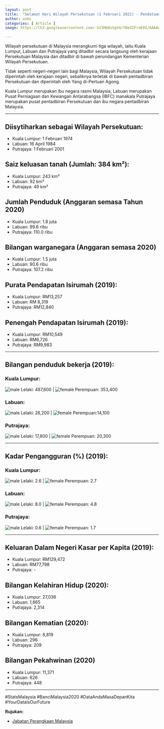 ```yaml
---
layout: post
title:  "Selamat Hari Wilayah Persekutuan (1 Februari 2021) - Pendataan Wilayah"
author: azmi
categories: [ Article ]
image: https://lh3.googleusercontent.com/-h23Hb8sXgV4/YBe3IFroE0I/AAAAAAAA_Rw/cMSkNO-1NcAX9w1zIlptliGg5dGw3npBACK8BGAsYHg/s0/2021-02-01.jpg

---
```

Wilayah persekutuan di Malaysia merangkumi tiga wilayah, iaitu Kuala Lumpur, Labuan dan Putrajaya yang ditadbir secara langsung oleh kerajaan Persekutuan Malaysia dan ditadbir di bawah perundangan Kementerian Wilayah Persekutuan. 

Tidak seperti negeri-negeri lain bagi Malaysia, Wilayah Persekutuan tidak diperintah oleh kerajaan negeri, sebaliknya terletak di bawah pentadbiran Persekutuan dan diperintah oleh Yang di-Pertuan Agong. 

Kuala Lumpur merupakan ibu negara rasmi Malaysia, Labuan merupakan Pusat Perniagaan dan Kewangan Antarabangsa (IBFC) manakala Putrajaya merupakan pusat pentadbiran Persekutuan dan ibu negara pentadbiran Malaysia.

___

## Diisytiharkan sebagai Wilayah Persekutuan:
- Kuala Lumpur: 1 Februari 1974
- Labuan: 16 April 1984
- Putrajaya: 1 Februari 2001

## Saiz keluasan tanah (Jumlah: 384 km²):
- Kuala Lumpur: 243 km²
- Labuan: 92 km²
- Putrajaya: 49 km²

## Jumlah Penduduk (Anggaran semasa Tahun 2020)
- Kuala Lumpur: 1.8 juta
- Labuan: 99.6 ribu
- Putrajaya: 110.0 ribu

## Bilangan warganegara (Anggaran semasa 2020)
- Kuala Lumpur: 1.5 juta
- Labuan: 90.6 ribu
- Putrajaya: 107.2 ribu

## Purata Pendapatan Isirumah (2019):
- Kuala Lumpur: RM13,257
- Labuan: RM 8,319
- Putrajaya: RM12,840

## Penengah Pendapatan Isirumah (2019):
- Kuala Lumpur: RM10,549
- Labuan: RM6,726
- Putrajaya: RM9,983

___

## Bilangan penduduk bekerja (2019):
### Kuala Lumpur: 
![male](https://upload.wikimedia.org/wikipedia/commons/a/a3/Map_icons_by_Scott_de_Jonge_-_male.svg) Lelaki: 487,600 | ![female](https://upload.wikimedia.org/wikipedia/commons/8/86/Map_icons_by_Scott_de_Jonge_-_female.svg) Perempuan: 353,400

### Labuan: 
![male](https://upload.wikimedia.org/wikipedia/commons/a/a3/Map_icons_by_Scott_de_Jonge_-_male.svg) Lelaki: 26,200 | ![female](https://upload.wikimedia.org/wikipedia/commons/8/86/Map_icons_by_Scott_de_Jonge_-_female.svg) Perempuan:14,100

### Putrajaya: 
![male](https://upload.wikimedia.org/wikipedia/commons/a/a3/Map_icons_by_Scott_de_Jonge_-_male.svg) Lelaki: 17,800 | ![female](https://upload.wikimedia.org/wikipedia/commons/8/86/Map_icons_by_Scott_de_Jonge_-_female.svg) Perempuan: 20,300

___

## Kadar Pengangguran (%) (2019):
### Kuala Lumpur:
![male](https://upload.wikimedia.org/wikipedia/commons/a/a3/Map_icons_by_Scott_de_Jonge_-_male.svg) Lelaki: 2.6  | ![female](https://upload.wikimedia.org/wikipedia/commons/8/86/Map_icons_by_Scott_de_Jonge_-_female.svg) Perempuan: 2.7

### Labuan:
![male](https://upload.wikimedia.org/wikipedia/commons/a/a3/Map_icons_by_Scott_de_Jonge_-_male.svg) Lelaki: 8.0 | ![female](https://upload.wikimedia.org/wikipedia/commons/8/86/Map_icons_by_Scott_de_Jonge_-_female.svg) Perempuan: 4.8

### Putrajaya:
![male](https://upload.wikimedia.org/wikipedia/commons/a/a3/Map_icons_by_Scott_de_Jonge_-_male.svg) Lelaki: 0.6 | ![female](https://upload.wikimedia.org/wikipedia/commons/8/86/Map_icons_by_Scott_de_Jonge_-_female.svg) Perempuan: 1.7

___

## Keluaran Dalam Negeri Kasar per Kapita (2019):
- Kuala Lumpur: RM129,472
- Labuan: RM77,798
- Putrajaya: -

## Bilangan Kelahiran Hidup (2020):
- Kuala Lumpur: 27,036
- Labuan: 1,665
- Putrajaya: 2,314

## Bilangan Kematian (2020):
- Kuala Lumpur: 8,819
- Labuan: 296
- Putrajaya: 209

## Bilangan Pekahwinan (2020)
- Kuala Lumpur: 11,371
- Labuan: 626
- Putrajaya: 448

___


#StatsMalaysia
#BanciMalaysia2020
#DataAndaMasaDepanKita
#YourDataIsOurFuture



**Rujukan:**
* [Jabatan Perangkaan Malaysia](https://www.dosm.gov.my/v1_/)

